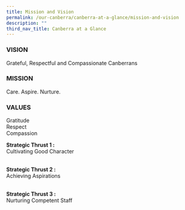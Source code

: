 ```yaml
---
title: Mission and Vision
permalink: /our-canberra/canberra-at-a-glance/mission-and-vision
description: ""
third_nav_title: Canberra at a Glance
---
```

<h3>VISION</h3>
<p>Grateful, Respectful and Compassionate Canberrans</p>
<h3>MISSION</h3>
<p>Care. Aspire. Nurture.</p>
<h3>VALUES</h3>
<p>Gratitude<br />Respect<br />Compassion</p>
<p><strong>Strategic Thrust 1 :<br /></strong>Cultivating Good Character<br /><br /></p>
<p><strong>Strategic Thrust 2 :<br /></strong>Achieving Aspirations<br /><br /></p>
<p><strong>Strategic Thrust 3 :<br /></strong>Nurturing Competent Staff</p>
